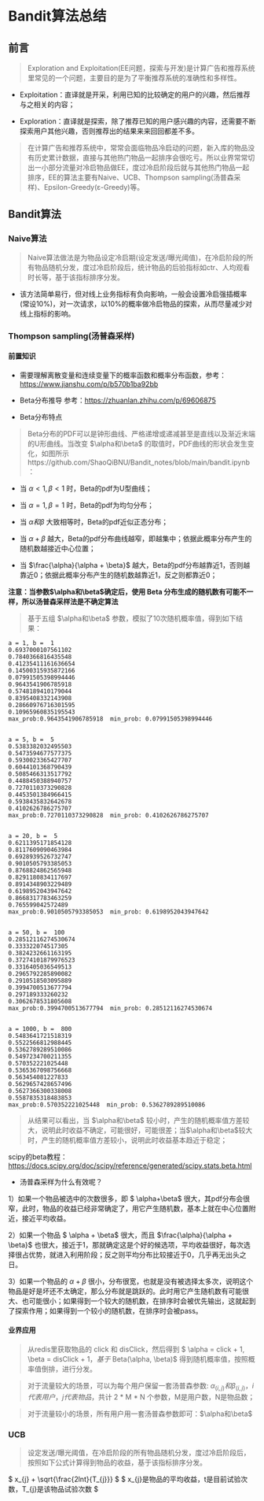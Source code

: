 # Bandit算法总结

## 前言
> Exploration and Exploitation(EE问题，探索与开发)是计算广告和推荐系统里常见的一个问题，主要目的是为了平衡推荐系统的准确性和多样性。

- Exploitation：直译就是开采，利用已知的比较确定的用户的兴趣，然后推荐与之相关的内容；

- Exploration：直译就是探索，除了推荐已知的用户感兴趣的内容，还需要不断探索用户其他兴趣，否则推荐出的结果来来回回都差不多。

> 在计算广告和推荐系统中，常常会面临物品冷启动的问题，新入库的物品没有历史累计数据，直接与其他热门物品一起排序会很吃亏。所以业界常常切出一小部分流量对冷启物品做EE，度过冷启阶段后就与其他热门物品一起排序，EE的算法主要有Naive、UCB、Thompson sampling(汤普森采样)、Epsilon-Greedy(ε-Greedy)等。

## Bandit算法

### Naive算法

> Naive算法做法是为物品设定冷启期(设定发送/曝光阈值)，在冷启阶段的所有物品随机分发，度过冷启阶段后，统计物品的后验指标如ctr、人均观看时长等，基于该指标排序分发。

- 该方法简单易行，但对线上业务指标有负向影响，一般会设置冷启强插概率(常设10%)，对一次请求，以10%的概率做冷启物品的探索，从而尽量减少对线上指标的影响。

### Thompson sampling(汤普森采样)

#### 前置知识
- 需要理解离散变量和连续变量下的概率函数和概率分布函数，参考：https://www.jianshu.com/p/b570b1ba92bb

- Beta分布推导
参考：https://zhuanlan.zhihu.com/p/69606875

- Beta分布特点
> Beta分布的PDF可以是钟形曲线、严格递增或递减甚至是直线以及渐近末端的U形曲线。当改变 $\alpha和\beta$ 的取值时，PDF曲线的形状会发生变化，如图所示https://github.com/ShaoQiBNU/Bandit_notes/blob/main/bandit.ipynb：

- 当 $\alpha <1, \beta < 1$ 时，Beta的pdf为U型曲线；

- 当 $\alpha =1, \beta = 1$ 时，Beta的pdf为均匀分布；

- 当 $\alpha 和 \beta$ 大致相等时，Beta的pdf近似正态分布；

- 当 $\alpha + \beta$ 越大，Beta的pdf分布曲线越窄，即越集中；依据此概率分布产生的随机数越接近中心位置；

- 当 $\frac{\alpha}{\alpha + \beta}$ 越大，Beta的pdf分布越靠近1，否则越靠近0；依据此概率分布产生的随机数越靠近1，反之则都靠近0；

**注意：当参数$\alpha和\beta$确定后，使用 Beta 分布生成的随机数有可能不一样，所以汤普森采样法是不确定算法**
> 基于五组 $\alpha和\beta$ 参数，模拟了10次随机概率值，得到如下结果：
```shell
a = 1, b =  1
0.6937000107561102
0.7840366816435548
0.41235411161636654
0.14500315935872166
0.07991505398994446
0.9643541906785918
0.5748189410179044
0.8395408332143908
0.28660976716301595
0.10965960835195543
max_prob:0.9643541906785918  min_prob: 0.07991505398994446


a = 5, b =  5
0.5383382032495503
0.5473594677577375
0.5930023365427707
0.6044101368790439
0.5085466313517792
0.4488450388940757
0.7270110373290828
0.4453501384966415
0.5938435832642678
0.4102626786275707
max_prob:0.7270110373290828  min_prob: 0.4102626786275707


a = 20, b =  5
0.6211395171854128
0.8117609090463984
0.6928939526732747
0.9010505793385053
0.8768824862565948
0.8291180834117697
0.8914348903229489
0.6198952043947642
0.8668317783463259
0.765599042572489
max_prob:0.9010505793385053  min_prob: 0.6198952043947642


a = 50, b =  100
0.28512116274530674
0.333322074517305
0.3824232661163195
0.37274101879976523
0.3316405036549513
0.2965792285890082
0.2910518503095889
0.3994700513677794
0.297189333260232
0.3062678531805608
max_prob:0.3994700513677794  min_prob: 0.28512116274530674


a = 1000, b =  800
0.5483641721518319
0.5522566812988445
0.5362789289510086
0.5497234700211355
0.570352221025448
0.5365367098756668
0.563454081227833
0.5629657428657496
0.5627366300338008
0.5587835318483853
max_prob:0.570352221025448  min_prob: 0.5362789289510086
```

> 从结果可以看出，当 $\alpha和\beta$ 较小时，产生的随机概率值方差较大，说明此时收益不确定，可能很好，可能很差；当$\alpha和\beta$较大时，产生的随机概率值方差较小，说明此时收益基本趋近于稳定；

scipy的beta教程：https://docs.scipy.org/doc/scipy/reference/generated/scipy.stats.beta.html

- 汤普森采样为什么有效呢？

1）如果一个物品被选中的次数很多，即 $ \alpha+\beta$ 很大，其pdf分布会很窄，此时，物品的收益已经非常确定了，用它产生随机数，基本上就在中心位置附近，接近平均收益。

2）如果一个物品 $ \alpha + \beta$ 很大，而且 $\frac{\alpha}{\alpha + \beta}$ 也很大，接近于1，那就确定这是个好的候选项，平均收益很好，每次选择很占优势，就进入利用阶段；反之则平均分布比较接近于0，几乎再无出头之日。

3）如果一个物品的 $\alpha + \beta$ 很小，分布很宽，也就是没有被选择太多次，说明这个物品是好是坏还不太确定，那么分布就是跳跃的。此时用它产生随机数有可能很大、也可能很小；如果得到一个较大的随机数，在排序时会被优先输出，这就起到了探索作用；如果得到一个较小的随机数，在排序时会被pass。

#### 业界应用

> 从redis里获取物品的 click 和 disClick，然后得到 $ \alpha = click + 1, \beta = disClick + 1$，基于$ Beta(\alpha, \beta)$ 得到随机概率值，按照概率值倒排，进行分发。

> 对于流量较大的场景，可以为每个用户保留一套汤普森参数: $\alpha_(i,j) 和 \beta_(i,j)，i代表用户，j代表物品$，共计 2 * M * N 个参数，M是用户数，N是物品数；

> 对于流量较小的场景，所有用户用一套汤普森参数即可：$\alpha和\beta$

### UCB
> 设定发送/曝光阈值，在冷启阶段的所有物品随机分发，度过冷启阶段后，按照如下公式计算得到物品的收益，基于该指标排序分发。

$ x_{j} + \sqrt{\frac{2lnt}{T_{j}}} $
$ x_{j}是物品的平均收益，t是目前试验次数，T_{j}是该物品试验次数 $











